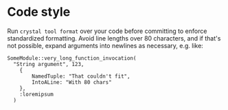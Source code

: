 # Code style

Run `crystal tool format` over your code before committing to enforce standardized formatting.
Avoid line lengths over 80 characters, and if that's not possible, expand arguments into newlines as necessary, e.g. like:

```
SomeModule::very_long_function_invocation(
  "String argument", 123,
	{
		NamedTuple: "That couldn't fit",
		IntoALine: "With 80 chars"
	},
	:loremipsum
  )
```
